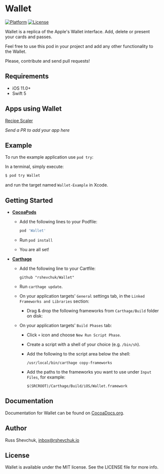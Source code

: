 # Wallet

[![Platform](https://img.shields.io/cocoapods/p/Wallet.svg?style=flat)](http://cocoadocs.org/docsets/Wallet)
[![License](https://img.shields.io/cocoapods/l/Wallet.svg?style=flat)](http://cocoadocs.org/docsets/Wallet)

Wallet is a replica of the Apple's Wallet interface. Add, delete or present your cards and passes.

Feel free to use this pod in your project and add any other functionality to the Wallet.

Please, contribute and send pull requests!

## Requirements

- iOS 11.0+
- Swift 5

## Apps using Wallet

[Recipe Scaler](https://apps.apple.com/tt/app/id1483478067)

*Send a PR to add your app here*

## Example

To run the example application use `pod try`:

In a terminal, simply execute:

```bash
$ pod try Wallet
```

and run the target named `Wallet-Example` in Xcode.

## Getting Started

- **[CocoaPods](https://cocoapods.org)**

    - Add the following lines to your Podfile:
    
      ```ruby
      pod 'Wallet'
      ```
    - Run `pod install`
    - You are all set!
  
- **[Carthage](https://github.com/carthage/carthage)**

    - Add the following line to your Cartfile:
      ```
      github "rshevchuk/Wallet"
      ```

    - Run `carthage update`.  
    - On your application targets' `General` settings tab, in the `Linked Frameworks and Libraries` section:
        - Drag & drop the following frameworks from `Carthage/Build` folder on disk:
    - On your application targets' `Build Phases` tab:
        - Click `+` icon and choose `New Run Script Phase`.
        - Create a script with a shell of your choice (e.g. `/bin/sh`).
        - Add the following to the script area below the shell:
          ```
          /usr/local/bin/carthage copy-frameworks
          ```

        - Add the paths to the frameworks you want to use under `Input Files`, for example:
        
          ```
          $(SRCROOT)/Carthage/Build/iOS/Wallet.framework
          ```

## Documentation

Documentation for Wallet can be found on [CocoaDocs.org](http://cocoadocs.org/docsets/Wallet/).

## Author

Russ Shevchuk, inbox@rshevchuk.io

## License

Wallet is available under the MIT license. See the LICENSE file for more info.
